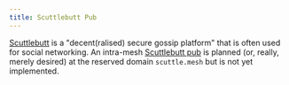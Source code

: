 ```yaml
---
title: Scuttlebutt Pub
---
```


[Scuttlebutt](https://www.scuttlebutt.nz/) is a "decent(ralised) secure gossip platform" that is often used for social networking. An intra-mesh [Scuttlebutt pub](https://www.scuttlebutt.nz/faq/basics/pub) is planned (or, really, merely desired) at the reserved domain `scuttle.mesh` but is not yet implemented.
